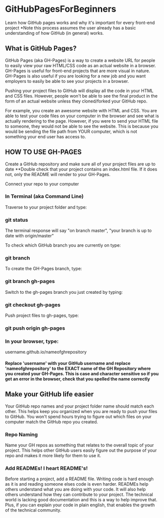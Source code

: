 # GitHubPagesForBeginners
Learn how GitHub pages works and why it's important for every front-end project
*Note this process assumes the user already has a basic understanding of how GitHub (in general) works. 

## What is GitHub Pages?
GitHub Pages (aka GH-Pages) is a way to create a website URL for people to easily view your raw HTML/CSS code as an actual website in a browser. GH-Pages is useful for front-end projects that are more visual in nature. GH-Pages is also useful if you are looking for a new job and you want employers to easily be able to see your projects in a browser. 

Pushing your project files to GitHub will display all the code in your HTML and CSS files. However, people won't be able to see the final product in the form of an actual website unless they cloned/forked your GitHub repo.

For example, you create an awesome website with HTML and CSS. You are able to test your code files on your computer in the browser and see what is actually rendering to the page. However, if you were to send your HTML file to someone, they would not be able to see the website. This is because you would be sending the file path from YOUR computer, which is not something your end user has access to. 

## HOW TO USE GH-PAGES
Create a GitHub repository and make sure all of your project files are up to date
  **Double check that your project contains an index.html file. If it does not, only the README will render to your GH-Pages. 
  
Connect your repo to your computer 

### In Terminal (aka Command Line)
Traverse to your project folder and type:
  ### git status
   The terminal response will say "on branch master", "your branch is up to date with origin/master"
 
 To check which GitHub branch you are currently on type: 
  ### git branch
  
 To create the GH-Pages branch, type:
  ### git branch gh-pages
  
 Switch to the gh-pages branch you just created by typing:
  ### git checkout gh-pages
  
 Push project files to gh-pages, type:
  ### git push origin gh-pages
 
 ### In your browser, type:
  username.github.io/nameofghrepository

#### Replace 'username' with your GitHub username and replace 'nameofghrepository' to the EXACT name of the GH Repository where you created your GH-Pages. This is case and character sensitive so if you get an error in the browser, check that you spelled the name correctly
  
 ## Make your GitHub life easier
Your GitHub repo names and your project folder name should match each other. This helps keep you organized when you are ready to push your files to GitHub. You won't spend hours trying to figure out which files on your computer match the GitHub repo you created. 

### Repo Naming
Name your GH repos as something that relates to the overall topic of your project. This helps other GitHub users easily figure out the purpose of your repo and makes it more likely for them to use it.

### Add READMEs! I heart README's! 
Before starting a project, add a README file. Writing code is hard enough as it is and reading someone elses code is even harder. READMEs help others understand what you are doing with your code. It will also help others understand how they can contribute to your project. The technical world is lacking good documentation and this is a way to help improve that. Plus, if you can explain your code in plain english, that enables the growth of the technical community. 

